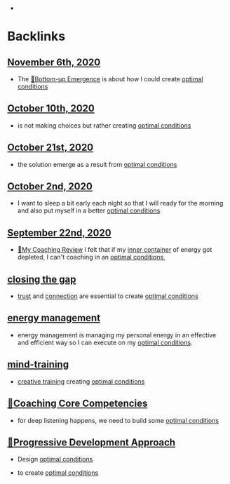 - 

# Backlinks
## [November 6th, 2020](<November 6th, 2020.md>)
- The [🌲Bottom-up Emergence](<🌲Bottom-up Emergence.md>) is about how I could create [optimal conditions](<optimal conditions.md>)

## [October 10th, 2020](<October 10th, 2020.md>)
- is not making choices but rather creating [optimal conditions](<optimal conditions.md>)

## [October 21st, 2020](<October 21st, 2020.md>)
- the solution emerge as a result from [optimal conditions](<optimal conditions.md>)

## [October 2nd, 2020](<October 2nd, 2020.md>)
- I want to sleep a bit early each night so that I will ready for the morning and also put myself in a better [optimal conditions](<optimal conditions.md>)

## [September 22nd, 2020](<September 22nd, 2020.md>)
- [📝My Coaching Review](<📝My Coaching Review.md>) I felt that if my [inner container](<inner container.md>) of energy got depleted, I can't coaching in an [optimal conditions](<optimal conditions.md>),

## [closing the gap](<closing the gap.md>)
- [trust](<trust.md>) and [connection](<connection.md>) are essential to create [optimal conditions](<optimal conditions.md>)

## [energy management](<energy management.md>)
- energy management is managing my personal energy in an effective and efficient way so I can execute on my [optimal conditions](<optimal conditions.md>).

## [mind-training](<mind-training.md>)
- [creative training](<creative training.md>) creating [optimal conditions](<optimal conditions.md>)

## [🌱Coaching Core Competencies](<🌱Coaching Core Competencies.md>)
- for deep listening happens, we need to build some [optimal conditions](<optimal conditions.md>)

## [🌱Progressive Development Approach](<🌱Progressive Development Approach.md>)
- Design [optimal conditions](<optimal conditions.md>)

- to create [optimal conditions](<optimal conditions.md>)

